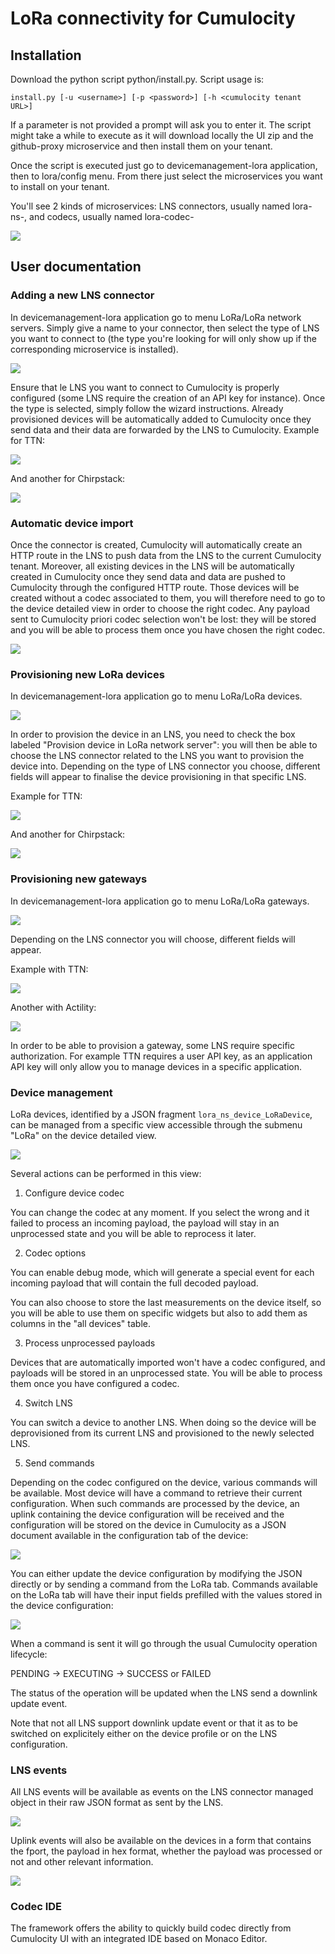 # LoRa connectivity for Cumulocity

## Installation

Download the python script python/install.py.
Script usage is:

```
install.py [-u <username>] [-p <password>] [-h <cumulocity tenant URL>]
```

If a parameter is not provided a prompt will ask you to enter it.
The script might take a while to execute as it will download locally the UI zip and the github-proxy microservice and then install them on your tenant.

Once the script is executed just go to devicemanagement-lora application, then to lora/config menu.
From there just select the microservices you want to install on your tenant.

You'll see 2 kinds of microservices: LNS connectors, usually named lora-ns-, and codecs, usually named lora-codec-

![](config.png)

## User documentation

### Adding a new LNS connector

In devicemanagement-lora application go to menu LoRa/LoRa network servers.
Simply give a name to your connector, then select the type of LNS you want to connect to (the type you're looking for will only show up if the corresponding microservice is installed).

![](lora%20ns.png)

Ensure that le LNS you want to connect to Cumulocity is properly configured (some LNS require the creation of an API key for instance).
Once the type is selected, simply follow the wizard instructions.
Already provisioned devices will be automatically added to Cumulocity once they send data and their data are forwarded by the LNS to Cumulocity.
Example for TTN:

![](lora%20ns%20TTN.png)

And another for Chirpstack:

![](lora%20ns%20Chirpstack.png)

### Automatic device import

Once the connector is created, Cumulocity will automatically create an HTTP route in the LNS to push data from the LNS to the current Cumulocity tenant.
Moreover, all existing devices in the LNS will be automatically created in Cumulocity once they send data and data are pushed to Cumulocity through the configured HTTP route. Those devices will be created without a codec associated to them, you will therefore need to go to the device detailed view in order to choose the right codec.
Any payload sent to Cumulocity priori codec selection won't be lost: they will be stored and you will be able to process them once you have chosen the right codec.

![](lora%20device%20codec%20selection.png)

### Provisioning new LoRa devices

In devicemanagement-lora application go to menu LoRa/LoRa devices.

![](lora%20devices.png)

In order to provision the device in an LNS, you need to check the box labeled "Provision device in LoRa network server": you will then be able to choose the LNS connector related to the LNS you want to provision the device into.
Depending on the type of LNS connector you choose, different fields will appear to finalise the device provisioning in that specific LNS.

Example for TTN:

![](lora%20devices%20TTN.png)

And another for Chirpstack:

![](lora%20devices%20Chirpstack.png)

### Provisioning new gateways

In devicemanagement-lora application go to menu LoRa/LoRa gateways.

![](lora%20gateways.png)

Depending on the LNS connector you will choose, different fields will appear.

Example with TTN:

![](lora%20gateways%20TTN.png)

Another with Actility:

![](lora%20gateways%20Actility.png)

In order to be able to provision a gateway, some LNS require specific authorization. For example TTN requires a user API key, as an application API key will only allow you to manage devices in a specific application.

### Device management

LoRa devices, identified by a JSON fragment `lora_ns_device_LoRaDevice`, can be managed from a specific view accessible through the submenu "LoRa" on the device detailed view.

![](lora%20device%20view.png)

Several actions can be performed in this view:

1. Configure device codec

You can change the codec at any moment. If you select the wrong and it failed to process an incoming payload, the payload will stay in an unprocessed state and you will be able to reprocess it later.

2. Codec options

You can enable debug mode, which will generate a special event for each incoming payload that will contain the full decoded payload.

You can also choose to store the last measurements on the device itself, so you will be able to use them on specific widgets but also to add them as columns in the "all devices" table.

3. Process unprocessed payloads

Devices that are automatically imported won't have a codec configured, and payloads will be stored in an unprocessed state.
You will be able to process them once you have configured a codec.

4. Switch LNS

You can switch a device to another LNS. When doing so the device will be deprovisioned from its current LNS and provisioned to the newly selected LNS.

5. Send commands

Depending on the codec configured on the device, various commands will be available.
Most device will have a command to retrieve their current configuration. When such commands are processed by the device, an uplink containing the device configuration will be received and the configuration will be stored on the device in Cumulocity as a JSON document available in the configuration tab of the device:

![](lora%20device%20configuration.png)

You can either update the device configuration by modifying the JSON directly or by sending a command from the LoRa tab. Commands available on the LoRa tab will have their input fields prefilled with the values stored in the device configuration:

![](lora%20device%20send%20command.png)

When a command is sent it will go through the usual Cumulocity operation lifecycle:

PENDING -> EXECUTING -> SUCCESS or FAILED

The status of the operation will be updated when the LNS send a downlink update event.

Note that not all LNS support downlink update event or that it as to be switched on explicitely either on the device profile or on the LNS configuration.

### LNS events

All LNS events will be available as events on the LNS connector managed object in their raw JSON format as sent by the LNS.

![](lora%20raw%20LNS%20uplink.png)

Uplink events will also be available on the devices in a form that contains the fport, the payload in hex format, whether the payload was processed or not and other relevant information.

![](lora%20device%20raw%20payload.png)

### Codec IDE

The framework offers the ability to quickly build codec directly from Cumulocity UI with an integrated IDE based on Monaco Editor.

